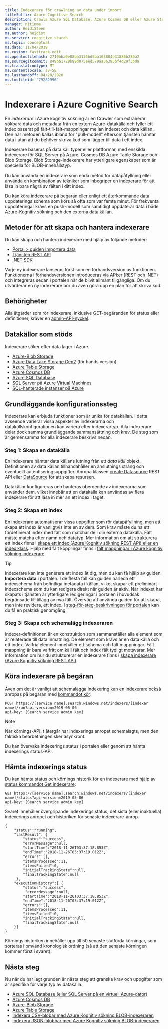 ```yaml
---
title: Indexerare för crawlning av data under import
titleSuffix: Azure Cognitive Search
description: Crawla Azure SQL Database, Azure Cosmos DB eller Azure Storage för att extrahera sökbara data och fylla ett Azure Kognitiv sökning-index.
manager: nitinme
author: HeidiSteen
ms.author: heidist
ms.service: cognitive-search
ms.topic: conceptual
ms.date: 11/04/2019
ms.custom: fasttrack-edit
ms.openlocfilehash: 2719bba0e88ba3125bd5ba163804e31885b286a2
ms.sourcegitcommit: 849bb1729b89d075eed579aa36395bf4d29f3bd9
ms.translationtype: MT
ms.contentlocale: sv-SE
ms.lasthandoff: 04/28/2020
ms.locfileid: "79282996"
---
```

# <a name="indexers-in-azure-cognitive-search"></a>Indexerare i Azure Cognitive Search

En *indexerare* i Azure kognitiv sökning är en Crawler som extraherar sökbara data och metadata från en extern Azure-datakälla och fyller ett index baserat på fält-till-fält-mappningar mellan indexet och data källan. Den här metoden kallas ibland för "pull-modell" eftersom tjänsten hämtar data i utan att du behöver skriva kod som lägger till data i ett index.

Indexerare baseras på data käll typer eller plattformar, med enskilda indexerare för SQL Server på Azure, Cosmos DB Azure Table Storage och Blob Storage. Blob Storage-indexerare har ytterligare egenskaper som är speciella för BLOB-innehållstyp.

Du kan använda en indexerare som enda metod för datapåfyllning eller använda en kombination av tekniker som inbegriper en indexerare för att läsa in bara några av fälten i ditt index.

Du kan köra indexerare på begäran eller enligt ett återkommande data uppdaterings schema som körs så ofta som var femte minut. För frekventa uppdateringar krävs en push-modell som samtidigt uppdaterar data i både Azure-Kognitiv sökning och den externa data källan.

## <a name="approaches-for-creating-and-managing-indexers"></a>Metoder för att skapa och hantera indexerare

Du kan skapa och hantera indexerare med hjälp av följande metoder:

* [Portal > guiden Importera data](search-import-data-portal.md)
* [Tjänsten REST API](https://docs.microsoft.com/rest/api/searchservice/Indexer-operations)
* [.NET SDK](https://docs.microsoft.com/dotnet/api/microsoft.azure.search.iindexersoperations)

Varje ny indexerare lanseras först som en förhandsversion av funktionen. Funktionerna i förhandsversionen introduceras via API:er (REST och .NET) och integreras sedan i portalen när de blivit allmänt tillgängliga. Om du utvärderar en ny indexerare bör du även göra upp en plan för att skriva kod.

## <a name="permissions"></a>Behörigheter

Alla åtgärder som rör indexerare, inklusive GET-begäranden för status eller definitioner, kräver en [admin-API-nyckel](search-security-api-keys.md). 

<a name="supported-data-sources"></a>

## <a name="supported-data-sources"></a>Datakällor som stöds

Indexerare söker efter data lager i Azure.

* [Azure-Blob Storage](search-howto-indexing-azure-blob-storage.md)
* [Azure Data Lake Storage Gen2](search-howto-index-azure-data-lake-storage.md) (för hands version)
* [Azure Table Storage](search-howto-indexing-azure-tables.md)
* [Azure Cosmos DB](search-howto-index-cosmosdb.md)
* [Azure SQL Database](search-howto-connecting-azure-sql-database-to-azure-search-using-indexers.md)
* [SQL Server på Azure Virtual Machines](search-howto-connecting-azure-sql-iaas-to-azure-search-using-indexers.md)
* [SQL-hanterade instanser på Azure](search-howto-connecting-azure-sql-mi-to-azure-search-using-indexers.md)

## <a name="basic-configuration-steps"></a>Grundläggande konfigurationssteg
Indexerare kan erbjuda funktioner som är unika för datakällan. I detta avseende varierar vissa aspekter av indexerarna och datakällskonfigurationen kan variera efter indexerartyp. Alla indexerare delar dock samma grundläggande sammansättning och krav. De steg som är gemensamma för alla indexerare beskrivs nedan.

### <a name="step-1-create-a-data-source"></a>Steg 1: Skapa en datakälla
En indexerare hämtar data källans lutning från ett *data käll* objekt. Definitionen av data källan tillhandahåller en anslutnings sträng och eventuellt autentiseringsuppgifter. Anropa klassen [create Datasource](https://docs.microsoft.com/rest/api/searchservice/create-data-source) REST API eller [DataSource](https://docs.microsoft.com/dotnet/api/microsoft.azure.search.models.datasource) för att skapa resursen.

Datakällor konfigureras och hanteras oberoende av indexerarna som använder dem, vilket innebär att en datakälla kan användas av flera indexerare för att läsa in mer än ett index i taget.

### <a name="step-2-create-an-index"></a>Steg 2: Skapa ett index
En indexerare automatiserar vissa uppgifter som rör datapåfyllning, men att skapa ett index är vanligtvis inte en av dem. Som krav måste du ha ett fördefinierat index med fält som matchar de i din externa datakälla. Fält måste matcha efter namn och datatyp. Mer information om att strukturera ett index finns i [skapa ett index (Azure Kognitiv sökning REST API) eller en](https://docs.microsoft.com/rest/api/searchservice/Create-Index) [index klass](https://docs.microsoft.com/dotnet/api/microsoft.azure.search.models.index). Hjälp med fält kopplingar finns i [fält mappningar i Azure kognitiv sökning indexerare](search-indexer-field-mappings.md).

> [!Tip]
> Indexerare kan inte generera ett index åt dig, men du kan få hjälp av guiden **Importera data** i portalen. I de flesta fall kan guiden härleda ett indexschema från befintliga metadata i källan, vilket skapar ett preliminärt indexschema som du kan redigera direkt när guiden är aktiv. När indexet har skapats i tjänsten är ytterligare redigeringar i portalen i huvudsak begränsade till tillägg av nya fält. Överväg att använda guiden för att skapa, men inte revidera, ett index. I [steg-för-steg-beskrivningen för portalen](search-get-started-portal.md) kan du få en praktisk genomgång.

### <a name="step-3-create-and-schedule-the-indexer"></a>Steg 3: Skapa och schemalägg indexeraren
Indexer-definitionen är en konstruktion som sammanställer alla element som är relaterade till data inmatning. De element som krävs är en data källa och ett index. Valfria element innehåller ett schema och fält mappningar. Fält mappning är bara valfritt om käll fält och index fält tydligt motsvarar. Mer information om hur du strukturerar en indexerare finns i [skapa indexerare (Azure Kognitiv sökning REST API)](https://docs.microsoft.com/rest/api/searchservice/Create-Indexer).

<a id="RunIndexer"></a>

## <a name="run-indexers-on-demand"></a>Köra indexerare på begäran

Även om det är vanligt att schemalägga indexering kan en indexerare också anropas på begäran med [kommandot kör](https://docs.microsoft.com/rest/api/searchservice/run-indexer):

    POST https://[service name].search.windows.net/indexers/[indexer name]/run?api-version=2019-05-06
    api-key: [Search service admin key]

> [!NOTE]
> När körnings-API: t återgår har indexerings anropet schemalagts, men den faktiska bearbetningen sker asynkront. 

Du kan övervaka indexerings status i portalen eller genom att hämta indexerings status-API. 

<a name="GetIndexerStatus"></a>

## <a name="get-indexer-status"></a>Hämta indexerings status

Du kan hämta status och körnings historik för en indexerare med hjälp av [status kommandot Get indexerare](https://docs.microsoft.com/rest/api/searchservice/get-indexer-status):


    GET https://[service name].search.windows.net/indexers/[indexer name]/status?api-version=2019-05-06
    api-key: [Search service admin key]

Svaret innehåller övergripande indexerings status, det sista (eller inaktuella) indexerings anropet och historiken för senaste indexerare-anrop.

    {
        "status":"running",
        "lastResult": {
            "status":"success",
            "errorMessage":null,
            "startTime":"2018-11-26T03:37:18.853Z",
            "endTime":"2018-11-26T03:37:19.012Z",
            "errors":[],
            "itemsProcessed":11,
            "itemsFailed":0,
            "initialTrackingState":null,
            "finalTrackingState":null
         },
        "executionHistory":[ {
            "status":"success",
             "errorMessage":null,
            "startTime":"2018-11-26T03:37:18.853Z",
            "endTime":"2018-11-26T03:37:19.012Z",
            "errors":[],
            "itemsProcessed":11,
            "itemsFailed":0,
            "initialTrackingState":null,
            "finalTrackingState":null
        }]
    }

Körnings historiken innehåller upp till 50 senaste slutförda körningar, som sorteras i omvänd kronologisk ordning (så att den senaste körningen kommer först i svaret).

## <a name="next-steps"></a>Nästa steg
Nu när du har lagt grunden är nästa steg att granska krav och uppgifter som är specifika för varje typ av datakälla.

* [Azure SQL Database (eller SQL Server på en virtuell Azure-dator)](search-howto-connecting-azure-sql-database-to-azure-search-using-indexers.md)
* [Azure Cosmos DB](search-howto-index-cosmosdb.md)
* [Azure-Blob Storage](search-howto-indexing-azure-blob-storage.md)
* [Azure Table Storage](search-howto-indexing-azure-tables.md)
* [Indexera CSV-blobar med Azure Kognitiv sökning BLOB-indexeraren](search-howto-index-csv-blobs.md)
* [Indexera JSON-blobbar med Azure Kognitiv sökning BLOB-indexeraren](search-howto-index-json-blobs.md)
